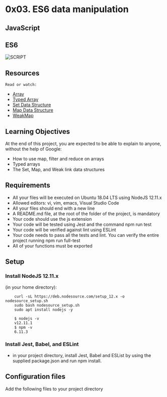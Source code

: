 # 0x03. ES6 data manipulation

## JavaScript

## ES6

![SCRIPT](https://s3.amazonaws.com/alx-intranet.hbtn.io/uploads/medias/2019/12/6ab7bec4727cb5c91257.jpg?X-Amz-Algorithm=AWS4-HMAC-SHA256&X-Amz-Credential=AKIARDDGGGOUSBVO6H7D%2F20240701%2Fus-east-1%2Fs3%2Faws4_request&X-Amz-Date=20240701T040614Z&X-Amz-Expires=86400&X-Amz-SignedHeaders=host&X-Amz-Signature=8c70283a91d5db4e9c28b8fffd4c31c9e593a99f9eb19bfefed0ebc93a7e6a31)

## Resources

``Read or watch:``
- [Array](#https://developer.mozilla.org/en-US/docs/Web/JavaScript/Reference/Global_Objects/Array)
- [Typed Array](#https://developer.mozilla.org/en-US/docs/Web/JavaScript/Guide/Typed_arrays)
- [Set Data Structure](#https://developer.mozilla.org/en-US/docs/Web/JavaScript/Reference/Global_Objects/Set)
- [Map Data Structure](#https://developer.mozilla.org/en-US/docs/Web/JavaScript/Reference/Global_Objects/Map)
- [WeakMap](#https://developer.mozilla.org/en-US/docs/Web/JavaScript/Reference/Global_Objects/WeakMap)

## Learning Objectives

At the end of this project, you are expected to be able to explain to anyone, without the help of Google:

  - How to use map, filter and reduce on arrays
  - Typed arrays
  - The Set, Map, and Weak link data structures

## Requirements

- All your files will be executed on Ubuntu 18.04 LTS using NodeJS 12.11.x
- Allowed editors: vi, vim, emacs, Visual Studio Code
- All your files should end with a new line
- A README.md file, at the root of the folder of the project, is mandatory
- Your code should use the js extension
- Your code will be tested using Jest and the command npm run test
- Your code will be verified against lint using ESLint
- Your code needs to pass all the tests and lint. You can verify the entire project running npm run full-test
- All of your functions must be exported

## Setup

### Install NodeJS 12.11.x
(in your home directory):

        curl -sL https://deb.nodesource.com/setup_12.x -o nodesource_setup.sh
        sudo bash nodesource_setup.sh
        sudo apt install nodejs -y

        $ nodejs -v
        v12.11.1
        $ npm -v
        6.11.3

### Install Jest, Babel, and ESLint

- in your project directory, install Jest, Babel and ESList by using the supplied package.json and run npm install.

## Configuration files

Add the following files to your project directory
